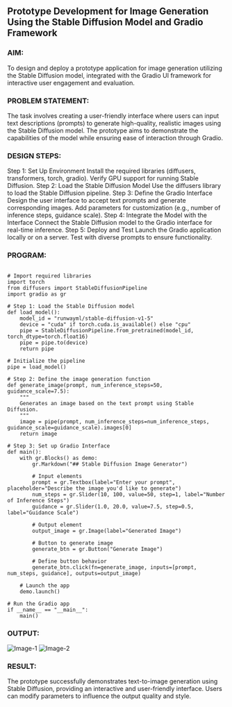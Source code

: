 ## Prototype Development for Image Generation Using the Stable Diffusion Model and Gradio Framework

### AIM:
To design and deploy a prototype application for image generation utilizing the Stable Diffusion model, integrated with the Gradio UI framework for interactive user engagement and evaluation.

### PROBLEM STATEMENT:
The task involves creating a user-friendly interface where users can input text descriptions (prompts) to generate high-quality, realistic images using the Stable Diffusion model. The prototype aims to demonstrate the capabilities of the model while ensuring ease of interaction through Gradio.
### DESIGN STEPS:

Step 1: Set Up Environment
Install the required libraries (diffusers, transformers, torch, gradio).
Verify GPU support for running Stable Diffusion.
Step 2: Load the Stable Diffusion Model
Use the diffusers library to load the Stable Diffusion pipeline.
Step 3: Define the Gradio Interface
Design the user interface to accept text prompts and generate corresponding images.
Add parameters for customization (e.g., number of inference steps, guidance scale).
Step 4: Integrate the Model with the Interface
Connect the Stable Diffusion model to the Gradio interface for real-time inference.
Step 5: Deploy and Test
Launch the Gradio application locally or on a server.
Test with diverse prompts to ensure functionality.

### PROGRAM:
```

# Import required libraries
import torch
from diffusers import StableDiffusionPipeline
import gradio as gr

# Step 1: Load the Stable Diffusion model
def load_model():
    model_id = "runwayml/stable-diffusion-v1-5"
    device = "cuda" if torch.cuda.is_available() else "cpu"
    pipe = StableDiffusionPipeline.from_pretrained(model_id, torch_dtype=torch.float16)
    pipe = pipe.to(device)
    return pipe

# Initialize the pipeline
pipe = load_model()

# Step 2: Define the image generation function
def generate_image(prompt, num_inference_steps=50, guidance_scale=7.5):
    """
    Generates an image based on the text prompt using Stable Diffusion.
    """
    image = pipe(prompt, num_inference_steps=num_inference_steps, guidance_scale=guidance_scale).images[0]
    return image

# Step 3: Set up Gradio Interface
def main():
    with gr.Blocks() as demo:
        gr.Markdown("## Stable Diffusion Image Generator")
        
        # Input elements
        prompt = gr.Textbox(label="Enter your prompt", placeholder="Describe the image you'd like to generate")
        num_steps = gr.Slider(10, 100, value=50, step=1, label="Number of Inference Steps")
        guidance = gr.Slider(1.0, 20.0, value=7.5, step=0.5, label="Guidance Scale")
        
        # Output element
        output_image = gr.Image(label="Generated Image")
        
        # Button to generate image
        generate_btn = gr.Button("Generate Image")
        
        # Define button behavior
        generate_btn.click(fn=generate_image, inputs=[prompt, num_steps, guidance], outputs=output_image)
    
    # Launch the app
    demo.launch()

# Run the Gradio app
if __name__ == "__main__":
    main()
```

### OUTPUT:
![Image-1](https://github.com/user-attachments/assets/2c7579dd-47c3-4c72-8c7e-fedf289e8997)
![Image-2](https://github.com/user-attachments/assets/5ff5d107-71f2-4d25-bbdd-5b2de6d7d924)

### RESULT:
The prototype successfully demonstrates text-to-image generation using Stable Diffusion, providing an interactive and user-friendly interface. Users can modify parameters to influence the output quality and style.
